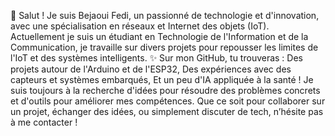 👋 Salut ! Je suis Bejaoui Fedi, un passionné de technologie et d'innovation, avec une spécialisation en réseaux et Internet des objets (IoT). 
Actuellement je suis un étudiant en Technologie de l'Information et de la Communication, je travaille sur divers projets pour repousser les limites de l'IoT et des systèmes intelligents.
✨ Sur mon GitHub, tu trouveras :
Des projets autour de l'Arduino et de l'ESP32,
Des expériences avec des capteurs et systèmes embarqués,
Et un peu d'IA appliquée à la santé !
Je suis toujours à la recherche d'idées pour résoudre des problèmes concrets et d'outils pour améliorer mes compétences. 
Que ce soit pour collaborer sur un projet, échanger des idées, ou simplement discuter de tech, n’hésite pas à me contacter !
<!---
fodelbj/fodelbj is a ✨ special ✨ repository because its `README.md` (this file) appears on your GitHub profile.
You can click the Preview link to take a look at your changes.
--->
